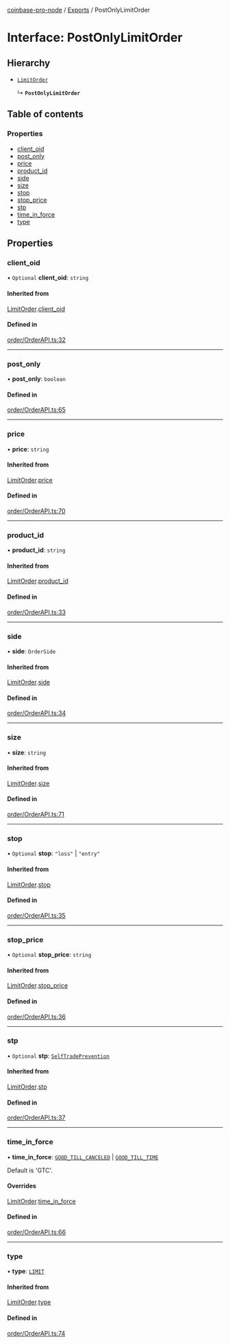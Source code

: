 [coinbase-pro-node](../README.md) / [Exports](../modules.md) / PostOnlyLimitOrder

# Interface: PostOnlyLimitOrder

## Hierarchy

- [`LimitOrder`](LimitOrder.md)

  ↳ **`PostOnlyLimitOrder`**

## Table of contents

### Properties

- [client_oid](PostOnlyLimitOrder.md#client_oid)
- [post_only](PostOnlyLimitOrder.md#post_only)
- [price](PostOnlyLimitOrder.md#price)
- [product_id](PostOnlyLimitOrder.md#product_id)
- [side](PostOnlyLimitOrder.md#side)
- [size](PostOnlyLimitOrder.md#size)
- [stop](PostOnlyLimitOrder.md#stop)
- [stop_price](PostOnlyLimitOrder.md#stop_price)
- [stp](PostOnlyLimitOrder.md#stp)
- [time_in_force](PostOnlyLimitOrder.md#time_in_force)
- [type](PostOnlyLimitOrder.md#type)

## Properties

### client_oid

• `Optional` **client_oid**: `string`

#### Inherited from

[LimitOrder](LimitOrder.md).[client_oid](LimitOrder.md#client_oid)

#### Defined in

[order/OrderAPI.ts:32](https://github.com/bennycode/coinbase-pro-node/blob/caaa670/src/order/OrderAPI.ts#L32)

---

### post_only

• **post_only**: `boolean`

#### Defined in

[order/OrderAPI.ts:65](https://github.com/bennycode/coinbase-pro-node/blob/caaa670/src/order/OrderAPI.ts#L65)

---

### price

• **price**: `string`

#### Inherited from

[LimitOrder](LimitOrder.md).[price](LimitOrder.md#price)

#### Defined in

[order/OrderAPI.ts:70](https://github.com/bennycode/coinbase-pro-node/blob/caaa670/src/order/OrderAPI.ts#L70)

---

### product_id

• **product_id**: `string`

#### Inherited from

[LimitOrder](LimitOrder.md).[product_id](LimitOrder.md#product_id)

#### Defined in

[order/OrderAPI.ts:33](https://github.com/bennycode/coinbase-pro-node/blob/caaa670/src/order/OrderAPI.ts#L33)

---

### side

• **side**: `OrderSide`

#### Inherited from

[LimitOrder](LimitOrder.md).[side](LimitOrder.md#side)

#### Defined in

[order/OrderAPI.ts:34](https://github.com/bennycode/coinbase-pro-node/blob/caaa670/src/order/OrderAPI.ts#L34)

---

### size

• **size**: `string`

#### Inherited from

[LimitOrder](LimitOrder.md).[size](LimitOrder.md#size)

#### Defined in

[order/OrderAPI.ts:71](https://github.com/bennycode/coinbase-pro-node/blob/caaa670/src/order/OrderAPI.ts#L71)

---

### stop

• `Optional` **stop**: `"loss"` \| `"entry"`

#### Inherited from

[LimitOrder](LimitOrder.md).[stop](LimitOrder.md#stop)

#### Defined in

[order/OrderAPI.ts:35](https://github.com/bennycode/coinbase-pro-node/blob/caaa670/src/order/OrderAPI.ts#L35)

---

### stop_price

• `Optional` **stop_price**: `string`

#### Inherited from

[LimitOrder](LimitOrder.md).[stop_price](LimitOrder.md#stop_price)

#### Defined in

[order/OrderAPI.ts:36](https://github.com/bennycode/coinbase-pro-node/blob/caaa670/src/order/OrderAPI.ts#L36)

---

### stp

• `Optional` **stp**: [`SelfTradePrevention`](../enums/SelfTradePrevention.md)

#### Inherited from

[LimitOrder](LimitOrder.md).[stp](LimitOrder.md#stp)

#### Defined in

[order/OrderAPI.ts:37](https://github.com/bennycode/coinbase-pro-node/blob/caaa670/src/order/OrderAPI.ts#L37)

---

### time_in_force

• **time_in_force**: [`GOOD_TILL_CANCELED`](../enums/TimeInForce.md#good_till_canceled) \| [`GOOD_TILL_TIME`](../enums/TimeInForce.md#good_till_time)

Default is 'GTC'.

#### Overrides

[LimitOrder](LimitOrder.md).[time_in_force](LimitOrder.md#time_in_force)

#### Defined in

[order/OrderAPI.ts:66](https://github.com/bennycode/coinbase-pro-node/blob/caaa670/src/order/OrderAPI.ts#L66)

---

### type

• **type**: [`LIMIT`](../enums/OrderType.md#limit)

#### Inherited from

[LimitOrder](LimitOrder.md).[type](LimitOrder.md#type)

#### Defined in

[order/OrderAPI.ts:74](https://github.com/bennycode/coinbase-pro-node/blob/caaa670/src/order/OrderAPI.ts#L74)
